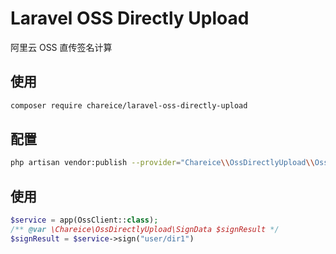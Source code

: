 # Laravel OSS Directly Upload

阿里云 OSS 直传签名计算

## 使用
```bash
composer require chareice/laravel-oss-directly-upload
```

## 配置
```bash
php artisan vendor:publish --provider="Chareice\\OssDirectlyUpload\\OssDirectlyUploadServiceProvider" --tag=config
```

## 使用
```php
$service = app(OssClient::class);
/** @var \Chareice\OssDirectlyUpload\SignData $signResult */
$signResult = $service->sign("user/dir1")
```
